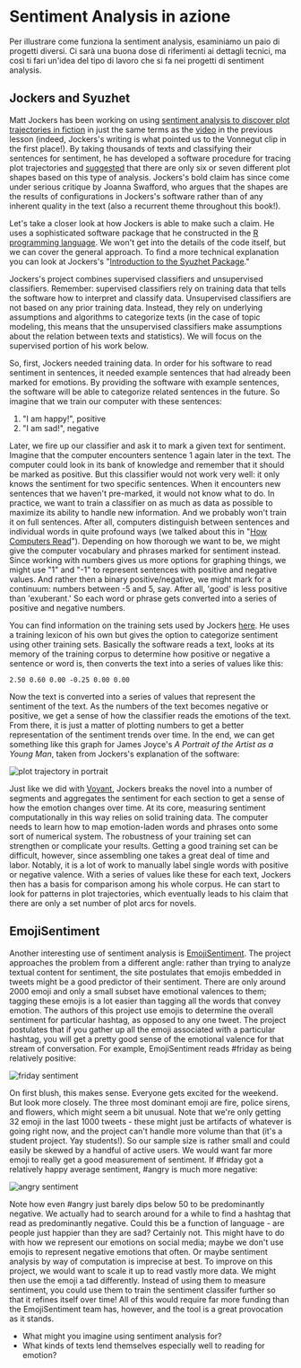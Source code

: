 # Sentiment Analysis in azione

Per illustrare come funziona la sentiment analysis, esaminiamo un paio di progetti diversi. Ci sarà  una buona dose di riferimenti ai dettagli tecnici, ma così ti fari  un'idea del tipo di lavoro che si fa nei progetti di sentiment analysis.

## Jockers and Syuzhet

Matt Jockers has been working on using [sentiment analysis to discover plot trajectories in fiction](http://www.matthewjockers.net/2015/02/02/syuzhet/) in just the same terms as the [video](https://www.youtube.com/embed/oP3c1h8v2ZQ) in the previous lesson (indeed, Jockers's writing is what pointed us to the Vonnegut clip in the first place!). By taking thousands of texts and classifying their sentences for sentiment, he has developed a software procedure for tracing plot trajectories and [suggested](http://www.matthewjockers.net/2015/02/25/the-rest-of-the-story/) that there are only six or seven different plot shapes based on this type of analysis. Jockers's bold claim has since come under serious critique by Joanna Swafford, who argues that the shapes are the results of configurations in Jockers's software rather than of any inherent quality in the text (also a recurrent theme throughout this book!).

Let's take a closer look at how Jockers is able to make such a claim. He uses a sophisticated software package that he constructed in the [R programming language](../conclusion/where-to-go.md). We won't get into the details of the code itself, but we can cover the general approach. To find a more technical explanation you can look at Jockers's "[Introduction to the Syuzhet Package](https://cran.r-project.org/web/packages/syuzhet/vignettes/syuzhet-vignette.html)."

Jockers's project combines supervised classifiers and unsupervised classifiers. Remember: supervised classifiers rely on training data that tells the software how to interpret and classify data. Unsupervised classifiers are not based on any prior training data. Instead, they rely on underlying assumptions and algorithms to categorize texts (in the case of topic modeling, this means that the unsupervised classifiers make assumptions about the relation between texts and statistics). We will focus on the supervised portion of his work below.

So, first, Jockers needed training data. In order for his software to read sentiment in sentences, it needed example sentences that had already been marked for emotions. By providing the software with example sentences, the software will be able to categorize related sentences in the future. So imagine that we train our computer with these sentences:

1. "I am happy!", positive
2. "I am sad!", negative

Later, we fire up our classifier and ask it to mark a given text for sentiment. Imagine that the computer encounters sentence 1 again later in the text. The computer could look in its bank of knowledge and remember that it should be marked as positive. But this classifier would not work very well: it only knows the sentiment for two specific sentences. When it encounters new sentences that we haven't pre-marked, it would not know what to do. In practice, we want to train a classifier on as much as data as possible to maximize its ability to handle new information. And we probably won't train it on full sentences. After all, computers distinguish between sentences and individual words in quite profound ways (we talked about this in "[How Computers Read](../cyborg-readers/computer-reading.md)"). Depending on how thorough we want to be, we might give the computer vocabulary and phrases marked for sentiment instead. Since working with numbers gives us more options for graphing things, we might use "1" and "-1" to represent sentences with positive and negative values. And rather then a binary positive/negative, we might mark for a continuum: numbers between -5 and 5, say. After all, 'good' is less positive than 'exuberant.' So each word or phrase gets converted into a series of positive and negative numbers.

You can find information on the training sets used by Jockers [here](https://github.com/mjockers/syuzhet#references). He uses a training lexicon of his own but gives the option to categorize sentiment using other training sets. Basically the software reads a text, looks at its memory of the training corpus to determine how positive or negative a sentence or word is, then converts the text into a series of values like this:

```
2.50 0.60 0.00 -0.25 0.00 0.00
```

Now the text is converted into a series of values that represent the sentiment of the text. As the numbers of the text becomes negative or positive, we get a sense of how the classifier reads the emotions of the text. From there, it is just a matter of plotting numbers to get a better representation of the sentiment trends over time. In the end, we can get something like this graph for James Joyce's _A Portrait of the Artist as a Young Man_, taken from Jockers's explanation of the software:

![plot trajectory in portrait](../assets/sentiment-analysis/jockers-portrait.jpg)

Just like we did with [Voyant](../reading-at-scale/voyant-part-two/), Jockers breaks the novel into a number of segments and aggregates the sentiment for each section to get a sense of how the emotion changes over time. At its core, measuring sentiment computationally in this way relies on solid training data. The computer needs to learn how to map emotion-laden words and phrases onto some sort of numerical system. The robustness of your training set can strengthen or complicate your results. Getting a good training set can be difficult, however, since assembling one takes a great deal of time and labor. Notably, it is a lot of work to manually label single words with positive or negative valence. With a series of values like these for each text, Jockers then has a basis for comparison among his whole corpus. He can start to look for patterns in plot trajectories, which eventually leads to his claim that there are only a set number of plot arcs for novels.

## EmojiSentiment

Another interesting use of sentiment analysis is [EmojiSentiment](http://www.emojisentiment.com/#About). The project approaches the problem from a different angle: rather than trying to analyze textual content for sentiment, the site postulates that emojis embedded in tweets might be a good predictor of their sentiment. There are only around 2000 emoji and only a small subset have emotional valences to them; tagging these emojis is a lot easier than tagging all the words that convey emotion. The authors of this project use emojis to determine the overall sentiment for particular hashtag, as opposed to any one tweet. The project postulates that if you gather up all the emoji associated with a particular hashtag, you will get a pretty good sense of the emotional valence for that stream of conversation. For example, EmojiSentiment reads #friday as being relatively positive:

![friday sentiment](../assets/sentiment-analysis/emoji-sentiment-friday.jpg)

On first blush, this makes sense. Everyone gets excited for the weekend. But look more closely. The three most dominant emoji are fire, police sirens, and flowers, which might seem a bit unusual. Note that we're only getting 32 emoji in the last 1000 tweets - these might just be artifacts of whatever is going right now, and the project can't handle more volume than that (it's a student project. Yay students!). So our sample size is rather small and could easily be skewed by a handful of active users. We would want far more emoji to really get a good measurement of sentiment. If #friday got a relatively happy average sentiment, #angry is much more negative:

![angry sentiment](../assets/sentiment-analysis/emoji-sentiment-angry.jpg)

Note how even #angry just barely dips below 50 to be predominantly negative. We actually had to search around for a while to find a hashtag that read as predominantly negative. Could this be a function of language - are people just happier than they are sad? Certainly not. This might have to do with how we represent our emotions on social media; maybe we don't use emojis to represent negative emotions that often. Or maybe sentiment analysis by way of computation is imprecise at best. To improve on this project, we would want to scale it up to read vastly more data. We might then use the emoji a tad differently. Instead of using them to measure sentiment, you could use them to train the sentiment classifer further so that it refines itself over time! All of this would require far more funding than the EmojiSentiment team has, however, and the tool is a great provocation as it stands.

* What might you imagine using sentiment analysis for?
* What kinds of texts lend themselves especially well to reading for emotion?
